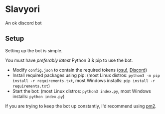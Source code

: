 # Slavyori

An ok discord bot

## Setup

Setting up the bot is simple. 

You must have *preferably latest* Python 3 & pip to use the bot.

- Modify `config.json` to contain the required tokens ([osu!](https://old.ppy.sh/p/api), [Discord](https://discord.com/developers/applications/))
- Install required packages using pip: (most Linux distros: `python3 -m pip install -r requirements.txt`, most Windows installs: `pip install -r requirements.txt`)
- Start the bot: (most Linux distros: `python3 index.py`, most Windows installs: `python index.py`)

If you are trying to keep the bot up constantly, I'd recommend using [pm2](https://pm2.keymetrics.io/).

